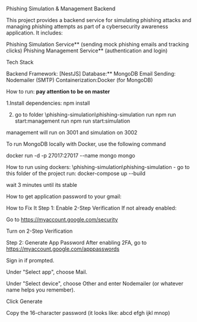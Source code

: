  Phishing Simulation & Management Backend

This project provides a backend service for simulating phishing attacks and managing phishing attempts as part of a cybersecurity awareness application. It includes:

Phishing Simulation Service** (sending mock phishing emails and tracking clicks) Phishing Management Service** (authentication and login)

Tech Stack

Backend Framework: [NestJS] Database:** MongoDB Email Sending: Nodemailer (SMTP) Containerization:Docker (for MongoDB)

 
 How to run:
 **pay attention to be on master**

1.Install dependencies:
npm install

2. go to folder 
\phishing-simulation\phishing-simulation
run  npm run start:management
run  npm run start:simulation 
 
 management will run on 3001 and simulation on 3002


To run MongoDB locally with Docker, use the following command

docker run -d -p 27017:27017 --name mongo mongo


How to run using dockers: 
\phishing-simulation\phishing-simulation - go to this folder of the project 
run: docker-compose up --build

wait 3 minutes until its stable

 How to get application password to your gmail:

 How to Fix It
Step 1: Enable 2-Step Verification
If not already enabled:

Go to https://myaccount.google.com/security

Turn on 2-Step Verification

Step 2: Generate App Password
After enabling 2FA, go to https://myaccount.google.com/apppasswords

Sign in if prompted.

Under "Select app", choose Mail.

Under "Select device", choose Other and enter Nodemailer (or whatever name helps you remember).

Click Generate

Copy the 16-character password (it looks like: abcd efgh ijkl mnop)
